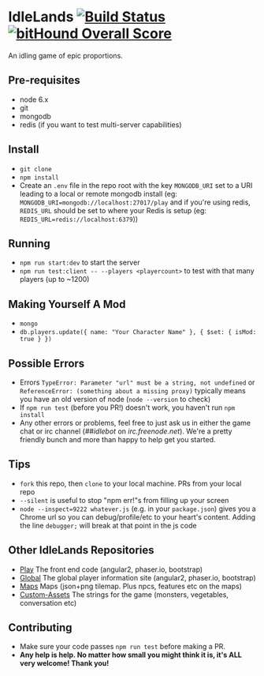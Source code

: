 # IdleLands [![Build Status](https://travis-ci.org/IdleLands/IdleLands.svg?branch=master)](https://travis-ci.org/IdleLands/IdleLands) [![bitHound Overall Score](https://www.bithound.io/github/IdleLands/IdleLands/badges/score.svg)](https://www.bithound.io/github/IdleLands/IdleLands)
An idling game of epic proportions.

## Pre-requisites
* node 6.x
* git
* mongodb
* redis (if you want to test multi-server capabilities)

## Install
* `git clone`
* `npm install`
* Create an `.env` file in the repo root with the key `MONGODB_URI` set to a URI leading to a local or remote mongodb install (eg: `MONGODB_URI=mongodb://localhost:27017/play` and if you're using redis, `REDIS_URL` should be set to where your Redis is setup (eg: `REDIS_URL=redis://localhost:6379`))

## Running
* `npm run start:dev` to start the server
* `npm run test:client -- --players <playercount>` to test with that many players (up to ~1200)

## Making Yourself A Mod
* `mongo`
* `db.players.update({ name: "Your Character Name" }, { $set: { isMod: true } })`

## Possible Errors
* Errors `TypeError: Parameter "url" must be a string, not undefined` or `ReferenceError: (something about a missing proxy)` typically means you have an old version of node (`node --version` to check)
* If `npm run test` (before you PR!) doesn't work, you haven't run `npm install`
* Any other errors or problems, feel free to just ask us in either the game chat or irc channel (*##idlebot* on *irc.freenode.net*). We're a pretty friendly bunch and more than happy to help get you started.

## Tips
* `fork` this repo, then `clone` to your local machine. PRs from your local repo 
* `--silent` is useful to stop "npm err!"s from filling up your screen
* `node --inspect=9222 whatever.js` (e.g. in your `package.json`) gives you a Chrome url so you can debug/profile/etc to your heart's content. Adding the line `debugger;` will break at that point in the js code

## Other IdleLands Repositories
* [Play](https://github.com/IdleLands/Play/) The front end code (angular2, phaser.io, bootstrap)  
* [Global](https://github.com/IdleLands/Global/) The global player information site (angular2, phaser.io, bootstrap)
* [Maps](https://github.com/IdleLands/Maps/) Maps (json+png tilemap. Plus npcs, features etc on the maps)  
* [Custom-Assets](https://github.com/IdleLands/Custom-Assets/) The strings for the game (monsters, vegetables, conversation etc)  

## Contributing
* Make sure your code passes `npm run test` before making a PR. 
* **Any help is help. No matter how small you might think it is, it's ALL very welcome! Thank you!**
